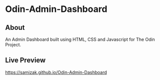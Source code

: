 # Odin-Admin-Dashboard

## About

An Admin Dashboard built using HTML, CSS and Javascript for The Odin Project.

## Live Preview

https://samizak.github.io/Odin-Admin-Dashboard
